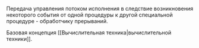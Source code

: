 Передача управления потоком исполнения в следствие возникновения некоторого события от одной процедуры к другой специальной процедуре - обработчику прерываний.

Базовая концепция [[Вычислительная техника|вычислительной техники]].